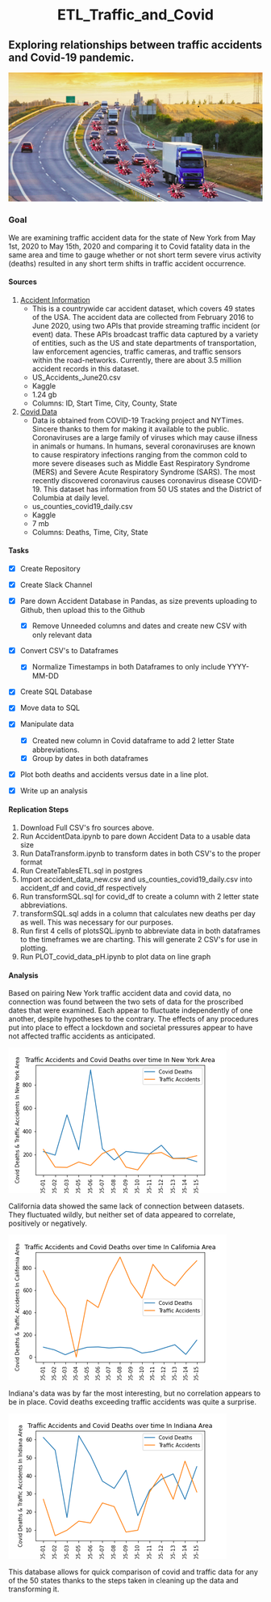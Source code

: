 # <div align = "center"> ETL_Traffic_and_Covid </div>
## <div align = "left"> Exploring relationships between traffic accidents and Covid-19 pandemic. </div>
![cover_art.png](pictures/covid_transport.png)
### <div align= "left"> Goal </div>
We are examining traffic accident data for the state of New York from May 1st, 2020 to May 15th, 2020 and comparing it to Covid fatality data in the same area and time to gauge whether or not short term severe virus activity (deaths) resulted in any short term shifts in traffic accident occurrence. 
#### <div align = "left"> Sources </div>
  
  1. [Accident Information](https://www.kaggle.com/sobhanmoosavi/us-accidents?select=US_Accidents_June20.csv)
     - This is a countrywide car accident dataset, which covers 49 states of the USA. The accident data are collected from February 2016 to June 2020, using two APIs that provide streaming traffic incident (or event) data. These APIs broadcast traffic data captured by a variety of entities, such as the US and state departments of transportation, law enforcement agencies, traffic cameras, and traffic sensors within the road-networks. Currently, there are about 3.5 million accident records in this dataset.
     - US_Accidents_June20.csv
     - Kaggle
     - 1.24 gb
     - Columns: ID, Start Time, City, County, State
  2. [Covid Data](https://www.kaggle.com/sudalairajkumar/covid19-in-usa)
     - Data is obtained from COVID-19 Tracking project and NYTimes. Sincere thanks to them for making it available to the public. Coronaviruses are a large family of viruses which may cause illness in animals or humans. In humans, several coronaviruses are known to cause respiratory infections ranging from the common cold to more severe diseases such as Middle East Respiratory Syndrome (MERS) and Severe Acute Respiratory Syndrome (SARS). The most recently discovered coronavirus causes coronavirus disease COVID-19. This dataset has information from 50 US states and the District of Columbia at daily level.
     - us_counties_covid19_daily.csv
     - Kaggle
     - 7 mb
     - Columns: Deaths, Time, City, State

#### <div align = "left"> Tasks </div>
  - [x] Create Repository
  - [x] Create Slack Channel
  - [x] Pare down Accident Database in Pandas, as size prevents uploading to Github, then upload this to the Github
    - [x] Remove Unneeded columns and dates and create new CSV with only relevant data
  - [x] Convert CSV's to Dataframes
    - [x] Normalize Timestamps in both Dataframes to only include YYYY-MM-DD
  - [x] Create SQL Database
  - [x] Move data to SQL
  - [x] Manipulate data
    - [x] Created new column in Covid dataframe to add 2 letter State abbreviations.
    - [x] Group by dates in both dataframes
  - [x] Plot both deaths and accidents versus date in a line plot.
  - [x] Write up an analysis


#### <div align = "left"> Replication Steps </div>
1. Download Full CSV's fro sources above.
2. Run AccidentData.ipynb to pare down Accident Data to a usable data size
3. Run DataTransform.ipynb to transform dates in both CSV's to the proper format
4. Run CreateTablesETL.sql in postgres
5. Import accident_data_new.csv and us_counties_covid19_daily.csv into accident_df and covid_df respectively
6. Run transformSQL.sql for covid_df to create a column with 2 letter state abbreviations.
7. transformSQL.sql adds in a column that calculates new deaths per day as well. This was necessary for our purposes.
8. Run first 4 cells of plotsSQL.ipynb to abbreviate data in both dataframes to the timeframes we are charting. This will generate 2 CSV's for use in plotting.
9. Run PLOT_covid_data_pH.ipynb to plot data on line graph

#### <div align = "left"> Analysis </div>
Based on pairing New York traffic accident data and covid data, no connection was found between the two sets of data for the proscribed dates that were examined. Each appear to fluctuate independently of one another, despite hypotheses to the contrary. The effects of any procedures put into place to effect a lockdown and societal pressures appear to have not affected traffic accidents as anticipated.


![Death_Traffic_plot.png](pictures/Death_Traffic_plot.png)

California data showed the same lack of connection between datasets. They fluctuated wildly, but neither set of data appeared to correlate, positively or negatively.

![Death_Traffic_plot.png](pictures/Cal_Death_Traffic_plot.png)

Indiana's data was by far the most interesting, but no correlation appears to be in place. Covid deaths exceeding traffic accidents was quite a surprise. 

![Death_Traffic_plot.png](pictures/Mon_Death_Traffic_plot.png)

This database allows for quick comparison of covid and traffic data for any of the 50 states thanks to the steps taken in cleaning up the data and transforming it.   
